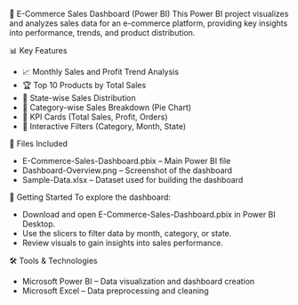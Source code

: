 🛒 E-Commerce Sales Dashboard (Power BI)
This Power BI project visualizes and analyzes sales data for an e-commerce platform, providing key insights into performance, trends, and product distribution.

📊 Key Features
- 📈 Monthly Sales and Profit Trend Analysis
- 🏆 Top 10 Products by Total Sales
- 📍 State-wise Sales Distribution
- 🧩 Category-wise Sales Breakdown (Pie Chart)
- 🧮 KPI Cards (Total Sales, Profit, Orders)
- 🔎 Interactive Filters (Category, Month, State)

📁 Files Included
- E-Commerce-Sales-Dashboard.pbix – Main Power BI file
- Dashboard-Overview.png – Screenshot of the dashboard
- Sample-Data.xlsx – Dataset used for building the dashboard

🚀 Getting Started
To explore the dashboard:
- Download and open E-Commerce-Sales-Dashboard.pbix in Power BI Desktop.
- Use the slicers to filter data by month, category, or state.
- Review visuals to gain insights into sales performance.

🛠 Tools & Technologies
- Microsoft Power BI – Data visualization and dashboard creation
- Microsoft Excel – Data preprocessing and cleaning
